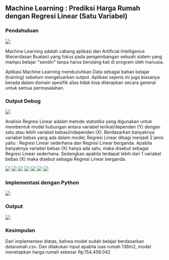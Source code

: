 ## Machine Learning : Prediksi Harga Rumah dengan Regresi Linear (Satu Variabel)

### Pendahuluan
<img src="/pythondatascience/images/MachineLearning.jpg?raw=true"/>

Machine Learning adalah cabang aplikasi dari Artificial Intelligence (Kecerdasan Buatan) yang fokus pada pengembangan sebuah sistem yang mampu belajar "sendiri" tanpa harus berulang kali di program oleh manusia.

Aplikasi Machine Learning membutuhkan Data sebagai bahan belajar (training) sebelum mengeluarkan output. Aplikasi sejenis ini juga biasanya berada dalam domain spesifik alias tidak bisa diterapkan secara general untuk semua permasalahan. 

### Output Debug
<img src="/pythondatascience/images/RegresiLinear0.jpg?raw=true"/>

Analisis Regresi Linear adalah metode statistika yang digunakan untuk membentuk model hubungan antara variabel terikat/dependen (Y) dengan satu atau lebih variabel bebas/independen (X). Berdasarkan banyaknya variabel bebas yang ada dalam model, Regresi Linear dibagi menjadi 2 jenis yaitu : Regresi Linear sederhana dan Regresi Linear berganda. Apabila banyaknya variabel bebas (X) hanya ada satu, maka disebut sebagai Regresi Linear sederhana. Sedangkan apabila terdapat lebih dari 1 variabel bebas (X) maka disebut sebagai Regresi Linear berganda.

<img src="/pythondatascience/images/RegresiLinear1.jpg?raw=true"/>
<img src="/pythondatascience/images/RegresiLinear2.jpg?raw=true"/>
<img src="/pythondatascience/images/RegresiLinear3.jpg?raw=true"/>
<img src="/pythondatascience/images/RegresiLinear4Revisi1.jpg?raw=true"/>
<img src="/pythondatascience/images/RegresiLinear5.jpg?raw=true"/>
<img src="/pythondatascience/images/RegresiLinear6.jpg?raw=true"/>
<img src="/pythondatascience/images/RegresiLinear7.jpg?raw=true"/>

### Implementasi dengan Python
<img src="/pythondatascience/images/RegresiLinearCode1.jpg?raw=true"/>

### Output
<img src="/pythondatascience/images/RegresiLinearCode3.jpg?raw=true"/>

### Kesimpulan
Dari implementasi diatas, bahwa model sudah belajar berdasarkan datarumah.csv. Dan dilakukan input apabila luas rumah 138m2, model menetapkan harga rumah sebesar Rp.154.456.042
